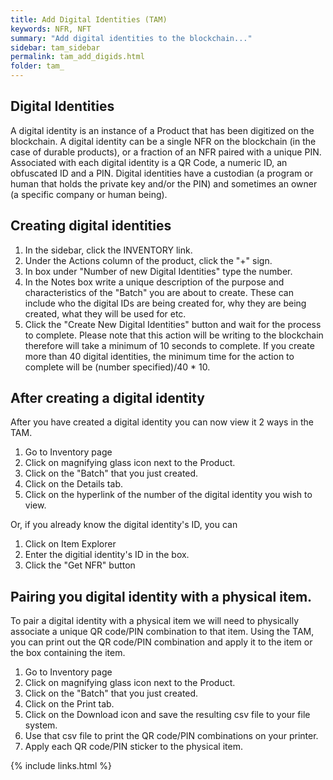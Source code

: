 ```yaml
---
title: Add Digital Identities (TAM)
keywords: NFR, NFT
summary: "Add digital identities to the blockchain..."
sidebar: tam_sidebar
permalink: tam_add_digids.html
folder: tam_
---
```


## Digital Identities 

A digital identity is an instance of a Product that has been digitized on the blockchain.  A digital identity can be a single NFR on the blockchain (in the case of durable products), or a fraction of an NFR paired with a unique PIN.  Associated with each digital identity is a QR Code, a numeric ID, an obfuscated ID and a PIN.  Digital identities have a custodian (a program or human that holds the private key and/or the PIN) and sometimes an owner (a specific company or human being).  


## Creating digital identities 

1. In the sidebar, click the INVENTORY link.
2. Under the Actions column of the product, click the "+" sign.
3. In box under "Number of new Digital Identities" type the number.
4. In the Notes box write a unique description of the purpose and characteristics of the "Batch" you are about to create.  These can include who the digital IDs are being created for, why they are being created, what they will be used for etc.
5. Click the "Create New Digital Identities" button and wait for the process to complete.  Please note that this action will be writing to the blockchain therefore will take a minimum of 10 seconds to complete.  If you create more than 40 digital identities, the minimum time for the action to complete will be (number specified)/40 * 10.

## After creating a digital identity

After you have created a digital identity you can now view it 2 ways in the TAM.
1. Go to Inventory page
2. Click on magnifying glass icon next to the Product.
3. Click on the "Batch" that you just created.
4. Click on the Details tab.
5. Click on the hyperlink of the number of the digital identity you wish to view.

Or, if you already know the digital identity's ID, you can
1. Click on Item Explorer
2. Enter the digitial identity's ID in the box.
3. Click the "Get NFR" button

## Pairing you digital identity with a physical item.

To pair a digital identity with a physical item we will need to physically associate a unique QR code/PIN combination to that item.  Using the TAM, you can print out the QR code/PIN combination and apply it to the item or the box containing the item.

1. Go to Inventory page
2. Click on magnifying glass icon next to the Product.
3. Click on the "Batch" that you just created.
4. Click on the Print tab.
5. Click on the Download icon and save the resulting csv file to your file system.
6. Use that csv file to print the QR code/PIN combinations on your printer.
7. Apply each QR code/PIN sticker to the physical item.

{% include links.html %}
